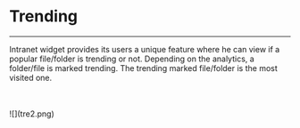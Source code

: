 # Trending


---
Intranet widget provides its users a unique feature where he can view if a popular file/folder is trending or not. Depending on the analytics, a folder/file is marked trending. The trending marked file/folder is the most visited one.

<br/>
<br/>
![](tre2.png)
